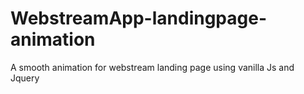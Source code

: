 # WebstreamApp-landingpage-animation
A smooth animation for webstream landing page using vanilla Js and Jquery
